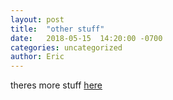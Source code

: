 ```yaml
---
layout: post
title:  "other stuff"
date:   2018-05-15  14:20:00 -0700
categories: uncategorized
author: Eric
---
```


theres more stuff [here][url]

[url]: /website/
